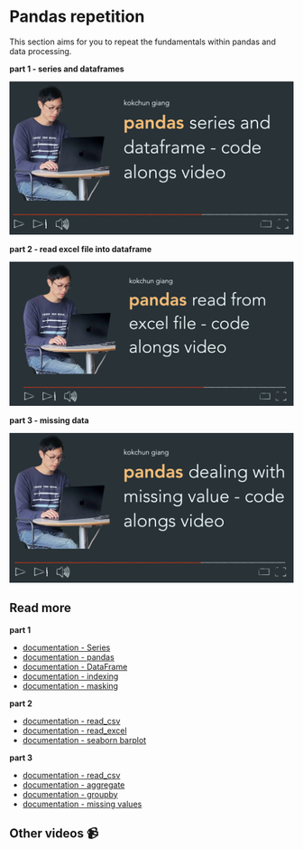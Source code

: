 # Pandas repetition

This section aims for you to repeat the fundamentals within pandas and data processing. 

**part 1 - series and dataframes**

<a href="https://youtu.be/--I5p8mJCEY" target="_blank">
  <img src="https://github.com/kokchun/assets/blob/main/python_videos/pandas_series_dataframe.png?raw=true" alt="pandas series and dataframe" width="600">
</a>

**part 2 - read excel file into dataframe**

<a href="https://youtu.be/76l729ER8qU" target="_blank">
  <img src="https://github.com/kokchun/assets/blob/main/python_videos/pandas_read_excel.png?raw=true" alt="pandas read excel" width="600">
</a>

**part 3 - missing data**

<a href="https://youtu.be/f4IK-8EiXxA" target="_blank">
  <img src="https://github.com/kokchun/assets/blob/main/python_videos/pandas_missing.png?raw=true" alt="pandas missing data" width="600">
</a>



## Read more

**part 1**

- [documentation - Series](https://pandas.pydata.org/pandas-docs/stable/reference/api/pandas.Series.html#pandas.Series)
- [documentation - pandas](https://pandas.pydata.org/pandas-docs/stable/getting_started/index.html)
- [documentation - DataFrame](https://pandas.pydata.org/pandas-docs/stable/reference/api/pandas.DataFrame.html?highlight=dataframe#pandas.DataFrame)
- [documentation - indexing](https://pandas.pydata.org/pandas-docs/stable/user_guide/indexing.html)
- [documentation - masking](https://pandas.pydata.org/docs/reference/api/pandas.DataFrame.mask.html)

**part 2**
- [documentation - read_csv](https://pandas.pydata.org/pandas-docs/stable/reference/api/pandas.read_csv.html)
- [documentation - read_excel](https://pandas.pydata.org/docs/reference/api/pandas.read_excel.html)
- [documentation - seaborn barplot](https://seaborn.pydata.org/generated/seaborn.barplot.html)

**part 3**
- [documentation - read_csv](https://pandas.pydata.org/pandas-docs/stable/reference/api/pandas.read_csv.html)
- [documentation - aggregate](https://pandas.pydata.org/docs/reference/api/pandas.DataFrame.aggregate.html)
- [documentation - groupby](https://pandas.pydata.org/docs/reference/api/pandas.DataFrame.groupby.html)
- [documentation - missing values](https://pandas.pydata.org/pandas-docs/stable/user_guide/missing_data.html)

## Other videos 📹
